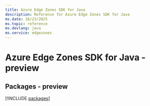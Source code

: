 ```yaml
---
title: Azure Edge Zones SDK for Java
description: Reference for Azure Edge Zones SDK for Java
ms.date: 10/23/2025
ms.topic: reference
ms.devlang: java
ms.service: edgezones
---
```

# Azure Edge Zones SDK for Java - preview
## Packages - preview
[!INCLUDE [packages](edge-zones-index.md)]